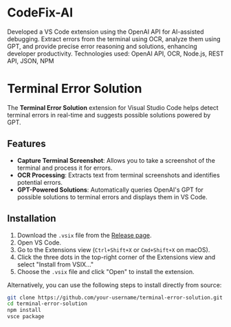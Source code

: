 # CodeFix-AI
Developed a VS Code extension using the OpenAI API for AI-assisted debugging. Extract errors from the terminal using OCR, analyze them using GPT, and provide precise error reasoning and solutions, enhancing developer productivity. Technologies used: OpenAI API, OCR, Node.js, REST API, JSON, NPM

# Terminal Error Solution

The **Terminal Error Solution** extension for Visual Studio Code helps detect terminal errors in real-time and suggests possible solutions powered by GPT. 

## Features

- **Capture Terminal Screenshot**: Allows you to take a screenshot of the terminal and process it for errors.
- **OCR Processing**: Extracts text from terminal screenshots and identifies potential errors.
- **GPT-Powered Solutions**: Automatically queries OpenAI's GPT for possible solutions to terminal errors and displays them in VS Code.

## Installation

1. Download the `.vsix` file from the [Release page](#).
2. Open VS Code.
3. Go to the Extensions view (`Ctrl+Shift+X` or `Cmd+Shift+X` on macOS).
4. Click the three dots in the top-right corner of the Extensions view and select "Install from VSIX..."
5. Choose the `.vsix` file and click "Open" to install the extension.

Alternatively, you can use the following steps to install directly from source:

```bash
git clone https://github.com/your-username/terminal-error-solution.git
cd terminal-error-solution
npm install
vsce package
